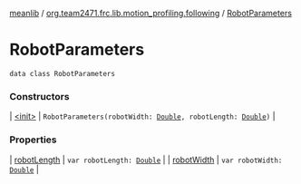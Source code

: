 [meanlib](../../index.md) / [org.team2471.frc.lib.motion_profiling.following](../index.md) / [RobotParameters](./index.md)

# RobotParameters

`data class RobotParameters`

### Constructors

| [&lt;init&gt;](-init-.md) | `RobotParameters(robotWidth: `[`Double`](https://kotlinlang.org/api/latest/jvm/stdlib/kotlin/-double/index.html)`, robotLength: `[`Double`](https://kotlinlang.org/api/latest/jvm/stdlib/kotlin/-double/index.html)`)` |

### Properties

| [robotLength](robot-length.md) | `var robotLength: `[`Double`](https://kotlinlang.org/api/latest/jvm/stdlib/kotlin/-double/index.html) |
| [robotWidth](robot-width.md) | `var robotWidth: `[`Double`](https://kotlinlang.org/api/latest/jvm/stdlib/kotlin/-double/index.html) |

